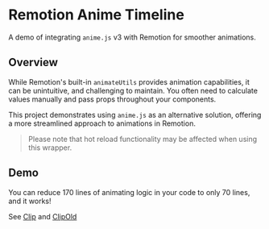 # Remotion Anime Timeline

A demo of integrating `anime.js` v3 with Remotion for smoother animations.

## Overview

While Remotion's built-in `animateUtils` provides animation capabilities, it can be unintuitive, and challenging to maintain. You often need to calculate values manually and pass props throughout your components.

This project demonstrates using `anime.js` as an alternative solution, offering a more streamlined approach to animations in Remotion.

> Please note that hot reload functionality may be affected when using this wrapper.

## Demo

You can reduce 170 lines of animating logic in your code to only 70 lines, and it works!

See [Clip](https://github.com/username/repo/blob/main/src/Clip.tsx) and [ClipOld](https://github.com/username/repo/blob/main/src/ClipOld.ts)
